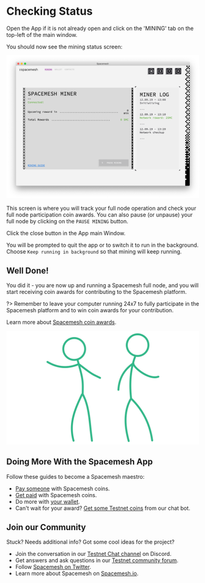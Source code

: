 # Checking Status

Open the App if it is not already open and click on the 'MINING' tab on the top-left of the main window.

You should now see the mining status screen:

![](../images/v1.0/miner_running.png)

This screen is where you will track your full node operation and check your full node participation coin awards. You can also pause (or unpause) your full node by clicking on the `PAUSE MINING` button.

Click the close button in the App main Window.

You will be prompted to quit the app or to switch it to run in the background. Choose `Keep running in background` so that mining will keep running.


## Well Done!
You did it - you are now up and running a Spacemesh full node, and you will start receiving coin awards for contributing to the Spacemesh platform.

?> Remember to leave your computer running 24x7 to fully participate in the Spacemesh platform and to win coin awards for your contribution.

Learn more about [Spacemesh coin awards](../awards.md).

<center>

![](../images/goodjob.gif ':size=350px')

</center>

## Doing More With the Spacemesh App

Follow these guides to become a Spacemesh maestro:

- [Pay someone](send_coin.md) with Spacemesh coins.
- [Get paid](get_coin.md) with Spacemesh coins.
- Do more with [your wallet](wallet.md).
- Can't wait for your award? [Get some Testnet coins](tap.md) from our chat bot.

## Join our Community
Stuck? Needs additional info? Got some cool ideas for the project?
- Join the conversation in our [Testnet  Chat channel](https://discord.gg/ASpy52C) on Discord.
- Get answers and ask questions in our [Testnet community forum](https://community.spacemesh.io).
- Follow [Spacemesh on Twitter](https://twitter.com/teamspacemesh).
- Learn more about Spacemesh on [Spacemesh.io](https://spacemesh.io).
